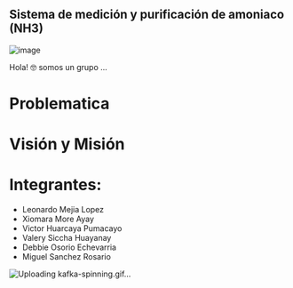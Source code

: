 ## Sistema de medición y purificación de amoniaco (NH3)
![image](https://github.com/LeonardoCam/ProIn_NH3/assets/118230173/f59488cc-44fe-4faa-a672-23c01d576a8b)

Hola! 🤓 somos un grupo ... 


# Problematica






# Visión y Misión 






# Integrantes:
- Leonardo Mejia Lopez
- Xiomara More Ayay
- Victor Huarcaya Pumacayo
- Valery Siccha Huayanay
- Debbie Osorio Echevarria
- Miguel Sanchez Rosario


![Uploading kafka-spinning.gif…]()

